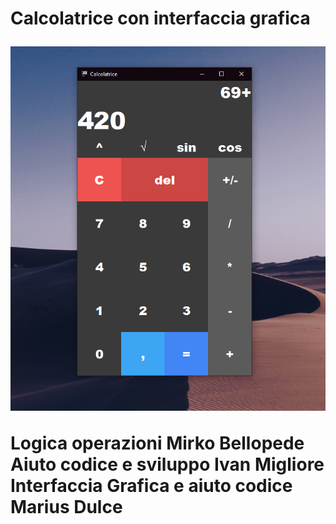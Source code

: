 <h1>Calcolatrice con interfaccia grafica


![](https://github.com/Mirko722/Calcolatrice1/blob/master/preview.PNG)


Logica operazioni Mirko Bellopede<br />
Aiuto codice e sviluppo Ivan Migliore<br />
Interfaccia Grafica e aiuto codice Marius Dulce<br />
